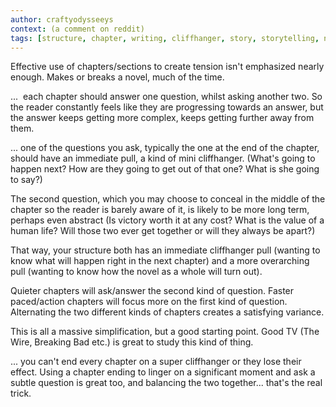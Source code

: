 ```yaml
---
author: craftyodysseeys
context: (a comment on reddit)
tags: [structure, chapter, writing, cliffhanger, story, storytelling, narrative, question, art]
---
```

Effective use of chapters/sections to create tension isn't emphasized nearly enough. Makes or breaks a novel, much of the time. 

...  each chapter should answer one question, whilst asking another two. So the reader constantly feels like they are progressing towards an answer, but the answer keeps getting more complex, keeps getting further away from them. 

... one of the questions you ask, typically the one at the end of the chapter, should have an immediate pull, a kind of mini cliffhanger. (What's going to happen next? How are they going to get out of that one? What is she going to say?)

The second question, which you may choose to conceal in the middle of the chapter so the reader is barely aware of it, is likely to be more long term, perhaps even abstract (Is victory worth it at any cost? What is the value of a human life? Will those two ever get together or will they always be apart?)

That way, your structure both has an immediate cliffhanger pull (wanting to know what will happen right in the next chapter) and a more overarching pull (wanting to know how the novel as a whole will turn out).

Quieter chapters will ask/answer the second kind of question. Faster paced/action chapters will focus more on the first kind of question. Alternating the two different kinds of chapters creates a satisfying variance.

This is all a massive simplification, but a good starting point. Good TV (The Wire, Breaking Bad etc.) is great to study this kind of thing.

... you can't end every chapter on a super cliffhanger or they lose their effect. Using a chapter ending to linger on a significant moment and ask a subtle question is great too, and balancing the two together... that's the real trick.